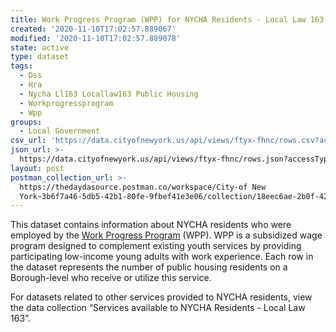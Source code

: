 ```yaml
---
title: Work Progress Program (WPP) for NYCHA Residents - Local Law 163
created: '2020-11-10T17:02:57.889067'
modified: '2020-11-10T17:02:57.889078'
state: active
type: dataset
tags:
  - Dss
  - Hra
  - Nycha Ll163 Locallaw163 Public Housing
  - Workprogressprogram
  - Wpp
groups:
  - Local Government
csv_url: 'https://data.cityofnewyork.us/api/views/ftyx-fhnc/rows.csv?accessType=DOWNLOAD'
json_url: >-
  https://data.cityofnewyork.us/api/views/ftyx-fhnc/rows.json?accessType=DOWNLOAD
layout: post
postman_collection_url: >-
  https://thedaydasource.postman.co/workspace/City-of New
  York~3b6f7a46-5db5-42b1-80fe-9fbef41e3e06/collection/18eec6ae-2b0f-4290-ac57-ae09129b4f8b
---
```

This dataset contains information about NYCHA residents who were employed by the <a href="http://www.nyc.gov/html/ymi/downloads/pdf/work-progress-program.pdf">Work Progress Program</a> (WPP). WPP is a subsidized wage program designed to complement existing youth services by providing participating low-income young adults with work experience. Each row in the dataset represents the number of public housing residents on a Borough-level who receive or utilize this service.

For datasets related to other services provided to NYCHA residents, view the data collection “Services available to NYCHA Residents - Local Law 163”.
